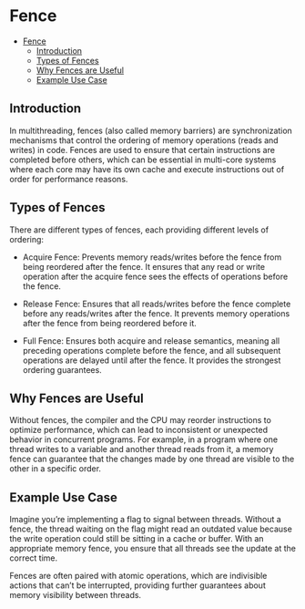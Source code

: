 # Fence

- [Fence](#fence)
  - [Introduction](#introduction)
  - [Types of Fences](#types-of-fences)
  - [Why Fences are Useful](#why-fences-are-useful)
  - [Example Use Case](#example-use-case)

## Introduction

In multithreading, fences (also called memory barriers) are synchronization mechanisms that control the ordering of memory operations (reads and writes) in code. Fences are used to ensure that certain instructions are completed before others, which can be essential in multi-core systems where each core may have its own cache and execute instructions out of order for performance reasons.

## Types of Fences

There are different types of fences, each providing different levels of ordering:

- Acquire Fence: Prevents memory reads/writes before the fence from being reordered after the fence. It ensures that any read or write operation after the acquire fence sees the effects of operations before the fence.

- Release Fence: Ensures that all reads/writes before the fence complete before any reads/writes after the fence. It prevents memory operations after the fence from being reordered before it.

- Full Fence: Ensures both acquire and release semantics, meaning all preceding operations complete before the fence, and all subsequent operations are delayed until after the fence. It provides the strongest ordering guarantees.

## Why Fences are Useful

Without fences, the compiler and the CPU may reorder instructions to optimize performance, which can lead to inconsistent or unexpected behavior in concurrent programs. For example, in a program where one thread writes to a variable and another thread reads from it, a memory fence can guarantee that the changes made by one thread are visible to the other in a specific order.

## Example Use Case

Imagine you’re implementing a flag to signal between threads. Without a fence, the thread waiting on the flag might read an outdated value because the write operation could still be sitting in a cache or buffer. With an appropriate memory fence, you ensure that all threads see the update at the correct time.

Fences are often paired with atomic operations, which are indivisible actions that can’t be interrupted, providing further guarantees about memory visibility between threads.
